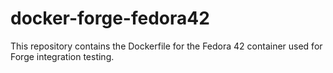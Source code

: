 # docker-forge-fedora42
This repository contains the Dockerfile for the Fedora 42 container used for Forge integration testing.
